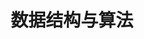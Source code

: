 ---
title: 数据结构与算法
description: 这里是数据结构与算法。
image: algorithm.jpg

# Badge style
style:
    background: "#4cae4f"
    color: "#fff"
---
